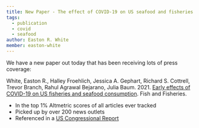 ```yaml
---
title: New Paper - The effect of COVID-19 on US seafood and fisheries
tags: 
  - publication
  - covid
  - seafood
author: Easton R. White
member: easton-white
---
```


We have a new paper out today that has been receiving lots of press coverage:

White, Easton R., Halley Froehlich, Jessica A. Gephart, Richard S. Cottrell, Trevor Branch, Rahul Agrawal Bejarano, Julia Baum. 2021. [Early effects of COVID-19 on US fisheries and seafood consumption](https://onlinelibrary.wiley.com/doi/10.1111/faf.12525). Fish and Fisheries.
 
- In the top 1% Altmetric scores of all articles ever tracked
- Picked up by over 200 news outlets
- Referenced in a [US Congressional Report](https://crsreports.congress.gov/product/pdf/R/R46535)


<div data-badge-popover="right" data-badge-type="medium-donut" data-doi="10.1111/faf.12525" data-hide-no-mentions="true" class="altmetric-embed"></div>


<script type='text/javascript' src='https://d1bxh8uas1mnw7.cloudfront.net/assets/embed.js'></script>